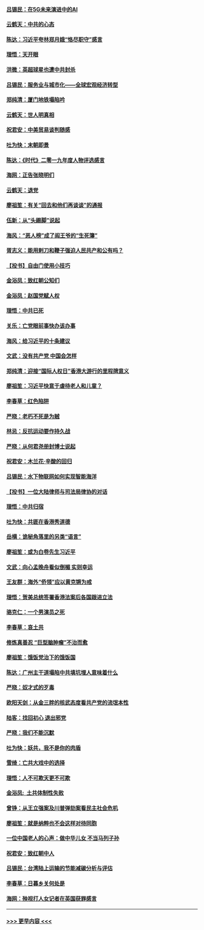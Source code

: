 #### [吕锡民：在5G未来演进中的AI](../pages/nsc993/n11730010.md?t=12190644) 
#### [云鹤天：中共的心态](../pages/nsc993/n11729906.md?t=12190644) 
#### [陈达：习近平夸林郑月娥“恪尽职守”感言](../pages/nsc993/n11729881.md?t=12190644) 
#### [理悟：天开眼](../pages/nsc993/n11729699.md?t=12190644) 
#### [洪微：英超球星也遭中共封杀](../pages/nsc993/n11727243.md?t=12190644) 
#### [吕锡民：服务业与城市化——全球宏观经济转型](../pages/nsc993/n11725845.md?t=12190644) 
#### [郑纯清：厦门地铁塌陷吟](../pages/nsc993/n11725813.md?t=12190644) 
#### [云鹤天：世人明真相](../pages/nsc993/n11725621.md?t=12190644) 
#### [祝君安：中美贸易谈判随感](../pages/nsc993/n11725609.md?t=12190644) 
#### [吐为快：末朝即景](../pages/nsc993/n11723365.md?t=12190644) 
#### [陈达：《时代》二零一九年度人物评选感言](../pages/nsc993/n11723337.md?t=12190644) 
#### [海网：正告张晓明们](../pages/nsc993/n11723228.md?t=12190644) 
#### [云鹤天：退党](../pages/nsc993/n11723056.md?t=12190644) 
#### [廖祖笙：有关“回去和他们再谈谈”的通报](../pages/nsc993/n11722442.md?t=12190644) 
#### [伍新：从“头踢脚”说起](../pages/nsc993/n11722429.md?t=12190644) 
#### [海风：“恶人榜”成了阎王爷的“生死簿”](../pages/nsc993/n11722272.md?t=12190644) 
#### [胥志义：能用剌刀和鞭子强迫人民共产和公有吗？](../pages/nsc993/n11720569.md?t=12190644) 
#### [【投书】自由门使用小技巧](../pages/nsc993/n11720180.md?t=12190644) 
#### [金浴凤：致红朝公知们](../pages/nsc993/n11720563.md?t=12190644) 
#### [金浴凤：赵国党赋人权](../pages/nsc993/n11720533.md?t=12190644) 
#### [理悟：中共已死](../pages/nsc993/n11720233.md?t=12190644) 
#### [关乐：亡党眼前事快办该办事](../pages/nsc993/n11719160.md?t=12190644) 
#### [海风：给习近平的十条建议](../pages/nsc993/n11717616.md?t=12190644) 
#### [文武：没有共产党 中国会怎样](../pages/nsc993/n11717584.md?t=12190644) 
#### [郑纯清：迎接“国际人权日”香港大游行的里程牌意义](../pages/nsc993/n11717417.md?t=12190644) 
#### [廖祖笙：习近平快意于虐待老人和儿童？](../pages/nsc993/n11715313.md?t=12190644) 
#### [李春草：红色陷阱](../pages/nsc993/n11715029.md?t=12190644) 
#### [严晓：老朽不死是为贼](../pages/nsc993/n11712910.md?t=12190644) 
#### [林忌：反抗运动要作持久战](../pages/nsc993/n11712623.md?t=12190644) 
#### [严晓：从何君尧册封博士说起](../pages/nsc993/n11712465.md?t=12190644) 
#### [祝君安：木兰花·辛酸的回归](../pages/nsc993/n11712381.md?t=12190644) 
#### [吕锡民：水下物联网如何实现智能海洋](../pages/nsc993/n11711158.md?t=12190644) 
#### [【投书】一位大陆律师与司法局律协的对话](../pages/nsc993/n11709675.md?t=12190644) 
#### [理悟：中共归宿](../pages/nsc993/n11710059.md?t=12190644) 
#### [吐为快：共匪在香港秀道德](../pages/nsc993/n11709979.md?t=12190644) 
#### [岳横：诡秘角落里的另类“语言”](../pages/nsc993/n11709792.md?t=12190644) 
#### [廖祖笙：或为白卷先生习近平](../pages/nsc993/n11708330.md?t=12190644) 
#### [文武：向心孟晚舟看似倒楣 实则幸运](../pages/nsc993/n11708236.md?t=12190644) 
#### [王友群：海外“侨领”应以黄克锵为戒](../pages/nsc993/n11706176.md?t=12190644) 
#### [理悟：贺美总统签署香港法案后各国跟进立法](../pages/nsc993/n11706853.md?t=12190644) 
#### [骆克仁：一个男演员之死](../pages/nsc993/n11706677.md?t=12190644) 
#### [李春草：哀土共](../pages/nsc993/n11706255.md?t=12190644) 
#### [修炼真善忍 “巨型脑肿瘤”不治而愈](../pages/nsc993/n11705340.md?t=12190644) 
#### [廖祖笙：饿饭党治下的饿饭国](../pages/nsc993/n11705085.md?t=12190644) 
#### [陈达：广州主干道塌陷中共填坑埋人意味着什么](../pages/nsc993/n11705046.md?t=12190644) 
#### [严晓：奴才式的歹毒](../pages/nsc993/n11704826.md?t=12190644) 
#### [欧阳天剑：从金三胖的核武态度看共产党的流氓本性](../pages/nsc993/n11702238.md?t=12190644) 
#### [陆客：找回初心 退出邪党](../pages/nsc993/n11702213.md?t=12190644) 
#### [严晓：我们不能沉默](../pages/nsc993/n11702110.md?t=12190644) 
#### [吐为快：妖共，我不是你的肉盾](../pages/nsc993/n11701366.md?t=12190644) 
#### [雪绮：亡共大戏中的选择](../pages/nsc993/n11699922.md?t=12190644) 
#### [理悟：人不可欺天更不可欺](../pages/nsc993/n11699657.md?t=12190644) 
#### [金浴凤:  土共体制性失败](../pages/nsc993/n11699361.md?t=12190644) 
#### [曾铮：从王立强案及川普弹劾案看民主社会危机](../pages/nsc993/n11699318.md?t=12190644) 
#### [廖祖笙：就是纳粹也不会这样对待同胞](../pages/nsc993/n11697658.md?t=12190644) 
#### [一位中国老人的心声：做中华儿女 不当马列子孙](../pages/nsc993/n11697525.md?t=12190644) 
#### [祝君安：致红朝中人](../pages/nsc993/n11697518.md?t=12190644) 
#### [吕锡民：台湾陆上运输的节能减碳分析与评估](../pages/nsc993/n11694983.md?t=12190644) 
#### [李春草：日暮乡关何处是](../pages/nsc993/n11694805.md?t=12190644) 
#### [海网：殃视打人女记者在英国获罪感言](../pages/nsc993/n11693832.md?t=12190644) 

----
#### [ >>> 更早内容 <<< ](../indexes/nsc993-earlier.md)
